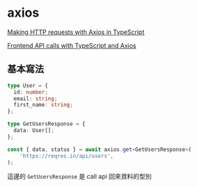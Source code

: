 # axios

[Making HTTP requests with Axios in TypeScript](https://bobbyhadz.com/blog/typescript-http-request-axios)

[Frontend API calls with TypeScript and Axios](https://javascript.plainenglish.io/frontend-api-calls-with-typescript-and-axios-68792d1e63c2)

## 基本寫法

```ts
type User = {
  id: number;
  email: string;
  first_name: string;
};

type GetUsersResponse = {
  data: User[];
};

const { data, status } = await axios.get<GetUsersResponse>(
    'https://reqres.in/api/users',
);
```

這邊的 `GetUsersResponse` 是 call api 回來資料的型別